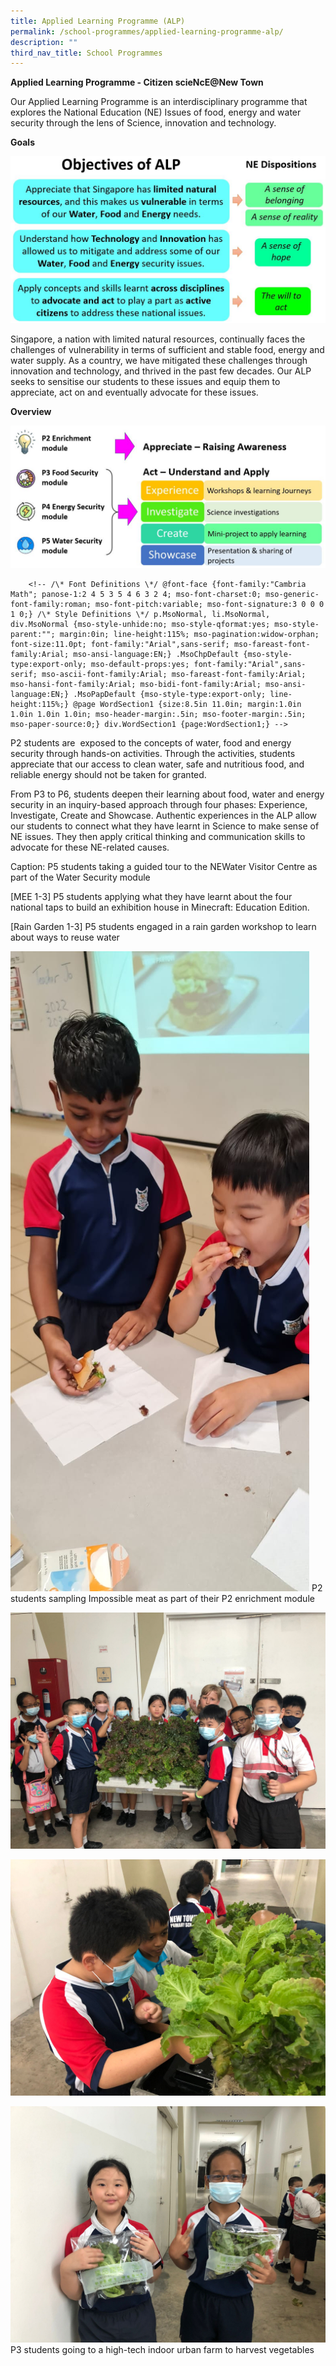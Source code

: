 ```yaml
---
title: Applied Learning Programme (ALP)
permalink: /school-programmes/applied-learning-programme-alp/
description: ""
third_nav_title: School Programmes
---
```

**Applied Learning Programme - Citizen scieNcE@New Town**

Our Applied Learning Programme is an interdisciplinary programme that explores the National Education (NE) Issues of food, energy and water security through the lens of Science, innovation and technology.

**Goals**

![](/images/ALPGoals.jpeg)

Singapore, a nation with limited natural resources, continually faces the challenges of vulnerability in terms of sufficient and stable food, energy and water supply. As a country, we have mitigated these challenges through innovation and technology, and thrived in the past few decades. Our ALP seeks to sensitise our students to these issues and equip them to appreciate, act on and eventually advocate for these issues.

**Overview**

![](/images/ALPOverview.jpeg)

        <!-- /\* Font Definitions \*/ @font-face {font-family:"Cambria Math"; panose-1:2 4 5 3 5 4 6 3 2 4; mso-font-charset:0; mso-generic-font-family:roman; mso-font-pitch:variable; mso-font-signature:3 0 0 0 1 0;} /\* Style Definitions \*/ p.MsoNormal, li.MsoNormal, div.MsoNormal {mso-style-unhide:no; mso-style-qformat:yes; mso-style-parent:""; margin:0in; line-height:115%; mso-pagination:widow-orphan; font-size:11.0pt; font-family:"Arial",sans-serif; mso-fareast-font-family:Arial; mso-ansi-language:EN;} .MsoChpDefault {mso-style-type:export-only; mso-default-props:yes; font-family:"Arial",sans-serif; mso-ascii-font-family:Arial; mso-fareast-font-family:Arial; mso-hansi-font-family:Arial; mso-bidi-font-family:Arial; mso-ansi-language:EN;} .MsoPapDefault {mso-style-type:export-only; line-height:115%;} @page WordSection1 {size:8.5in 11.0in; margin:1.0in 1.0in 1.0in 1.0in; mso-header-margin:.5in; mso-footer-margin:.5in; mso-paper-source:0;} div.WordSection1 {page:WordSection1;} -->

P2 students are&nbsp; exposed to the concepts of water, food and energy security through hands-on activities. Through the activities, students appreciate that our access to clean water, safe and nutritious food, and reliable energy should not be taken for granted.

From P3 to P6, students deepen their learning about food, water and energy security in an inquiry-based approach through four phases: Experience, Investigate, Create and Showcase. Authentic experiences in the ALP allow our students to connect what they have learnt in Science to make sense of NE issues. They then apply critical thinking and communication skills to advocate for these NE-related causes.


 

Caption: P5 students taking a guided tour to the NEWater Visitor Centre as part of the Water Security module

\[MEE 1-3\]
P5 students applying what they have learnt about the four national taps to build an exhibition house in Minecraft: Education Edition.

\[Rain Garden 1-3\]
P5 students engaged in a rain garden workshop to learn about ways to reuse water

![](/images/Impossiblemeat1.png)
P2 students sampling Impossible meat as part of their P2 enrichment module

![](/images/P3ALP1.jpeg)

![](/images/P3ALP2.jpeg)

![](/images/P3ALP3.jpeg)
P3 students going to a high-tech indoor urban farm to harvest vegetables